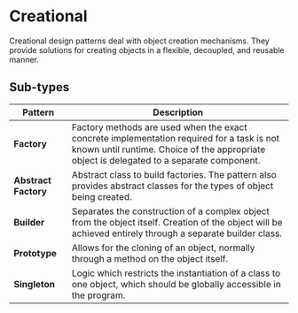 # Creational

Creational design patterns deal with object creation mechanisms. They provide solutions for creating objects in a flexible, decoupled, and reusable manner.

## Sub-types

| Pattern              | Description                                                                                                                                                                            |
| -------------------- | -------------------------------------------------------------------------------------------------------------------------------------------------------------------------------------- |
| **Factory**          | Factory methods are used when the exact concrete implementation required for a task is not known until runtime. Choice of the appropriate object is delegated to a separate component. |
| **Abstract Factory** | Abstract class to build factories. The pattern also provides abstract classes for the types of object being created.                                                                   |
| **Builder**          | Separates the construction of a complex object from the object itself. Creation of the object will be achieved entirely through a separate builder class.                              |
| **Prototype**        | Allows for the cloning of an object, normally through a method on the object itself.                                                                                                   |
| **Singleton**        | Logic which restricts the instantiation of a class to one object, which should be globally accessible in the program.                                                                  |
